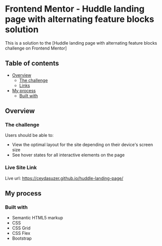# Frontend Mentor - Huddle landing page with alternating feature blocks solution

This is a solution to the [Huddle landing page with alternating feature blocks challenge on Frontend Mentor]

## Table of contents

- [Overview](#overview)
  - [The challenge](#the-challenge)
  - [Links](#links)
- [My process](#my-process)
  - [Built with](#built-with)
  
 ## Overview

### The challenge

Users should be able to:

- View the optimal layout for the site depending on their device's screen size
- See hover states for all interactive elements on the page


### Live Site Link

Live url: https://ceydasuzer.github.io/huddle-landing-page/

## My process

### Built with

- Semantic HTML5 markup
- CSS
- CSS Grid
- CSS Flex
- Bootstrap
